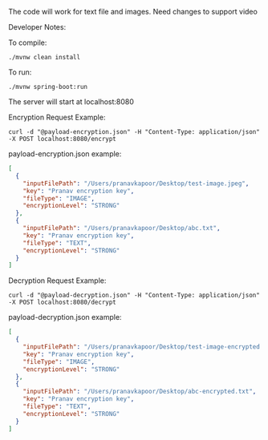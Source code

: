 The code will work for text file and images. Need changes to support video

Developer Notes:

To compile: 
```console
./mvnw clean install
```

To run: 
```console
./mvnw spring-boot:run
```

The server will start at localhost:8080

Encryption Request Example:

```console
curl -d "@payload-encryption.json" -H "Content-Type: application/json" -X POST localhost:8080/encrypt
```

payload-encryption.json example:

```json
[
  {
    "inputFilePath": "/Users/pranavkapoor/Desktop/test-image.jpeg",
    "key": "Pranav encryption key",
    "fileType": "IMAGE",
    "encryptionLevel": "STRONG"
  },
  {
    "inputFilePath": "/Users/pranavkapoor/Desktop/abc.txt",
    "key": "Pranav encryption key",
    "fileType": "TEXT",
    "encryptionLevel": "STRONG"
  }
]
```

Decryption Request Example:

```console
curl -d "@payload-decryption.json" -H "Content-Type: application/json" -X POST localhost:8080/decrypt
```

payload-decryption.json example:

```json
[
  {
    "inputFilePath": "/Users/pranavkapoor/Desktop/test-image-encrypted.jpeg",
    "key": "Pranav encryption key",
    "fileType": "IMAGE",
    "encryptionLevel": "STRONG"
  },
  {
    "inputFilePath": "/Users/pranavkapoor/Desktop/abc-encrypted.txt",
    "key": "Pranav encryption key",
    "fileType": "TEXT",
    "encryptionLevel": "STRONG"
  }
]
```
